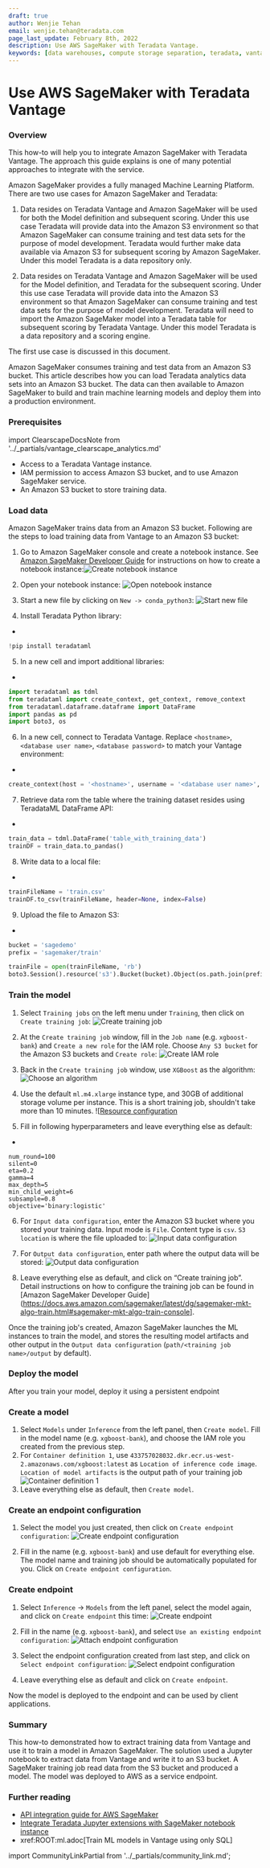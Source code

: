```yaml
---
draft: true
author: Wenjie Tehan
email: wenjie.tehan@teradata.com
page_last_update: February 8th, 2022
description: Use AWS SageMaker with Teradata Vantage.
keywords: [data warehouses, compute storage separation, teradata, vantage, cloud data platform, object storage, business intelligence, enterprise analytics, ai, artificial intelligence, aws sagemaker.]
---
```


# Use AWS SageMaker with Teradata Vantage


### Overview

This how-to will help you to integrate Amazon SageMaker with Teradata Vantage. The approach this guide explains is one of many potential approaches to integrate with the service.

Amazon SageMaker provides a fully managed Machine Learning Platform. There are two use cases for Amazon SageMaker and Teradata:

1.	Data resides on Teradata Vantage and Amazon SageMaker will be used for both the Model definition and subsequent scoring. Under this use case Teradata will provide data into the Amazon S3 environment so that Amazon SageMaker can consume training and test data sets for the purpose of model development. Teradata would further make data available via Amazon S3 for subsequent scoring by Amazon SageMaker. Under this model Teradata is a data repository only.

2.	Data resides on Teradata Vantage and Amazon SageMaker will be used for the Model definition, and Teradata for the subsequent scoring. Under this use case Teradata will provide data into the Amazon S3 environment so that Amazon SageMaker can consume training and test data sets for the purpose of model development. Teradata will need to import the Amazon SageMaker model into a Teradata table for subsequent scoring by Teradata Vantage. Under this model Teradata is a data repository and a scoring engine.

The first use case is discussed in this document.

Amazon SageMaker consumes training and test data from an Amazon S3 bucket. This article describes how you can load Teradata analytics data sets into an Amazon S3 bucket. The data can then available to Amazon SageMaker to build and train machine learning models and deploy them into a production environment.


### Prerequisites

import ClearscapeDocsNote from '../_partials/vantage_clearscape_analytics.md'

* Access to a Teradata Vantage instance.
  <ClearscapeDocsNote />
* IAM permission to access Amazon S3 bucket, and to use Amazon SageMaker service.
* An Amazon S3 bucket to store training data.

### Load data

Amazon SageMaker trains data from an Amazon S3 bucket. Following are the steps to load training data from Vantage to an Amazon S3 bucket:

1.	Go to Amazon SageMaker console and create a notebook instance. See [Amazon SageMaker Developer Guide](https://docs.aws.amazon.com/sagemaker/latest/dg/gs-setup-working-env.html) for instructions on how to create a notebook instance:![Create notebook instance](./images/sagemaker-with-teradata-vantage/create.notebook.png)

2.	Open your notebook instance:
![Open notebook instance](./images/sagemaker-with-teradata-vantage/open.notebook.instance.png)

3. Start a new file by clicking on `New -> conda_python3`:
![Start new file](./images/sagemaker-with-teradata-vantage/start.new.file.png)

4. Install Teradata Python library:
+
``` python
!pip install teradataml
```

5. In a new cell and import additional libraries:
+
``` python
import teradataml as tdml
from teradataml import create_context, get_context, remove_context
from teradataml.dataframe.dataframe import DataFrame
import pandas as pd
import boto3, os
```

6. In a new cell, connect to Teradata Vantage. Replace `<hostname>`, `<database user name>`, `<database password>` to match your Vantage environment:
+
``` python
create_context(host = '<hostname>', username = '<database user name>', password = '<database password>')
```

7. Retrieve data rom the table where the training dataset resides using TeradataML DataFrame API:
+
``` python
train_data = tdml.DataFrame('table_with_training_data')
trainDF = train_data.to_pandas()
```

8. Write data to a local file:
+
``` python
trainFileName = 'train.csv'
trainDF.to_csv(trainFileName, header=None, index=False)
```

9. Upload the file to Amazon S3:
+
``` python , id="sagemaker_first_usage", role="content-editable emits-gtm-events
bucket = 'sagedemo'
prefix = 'sagemaker/train'

trainFile = open(trainFileName, 'rb')
boto3.Session().resource('s3').Bucket(bucket).Object(os.path.join(prefix, localFile)).upload_fileobj(trainFile)
```

### Train the model

1. Select `Training jobs` on the left menu under `Training`, then click on `Create training job`:
![Create training job](./images/sagemaker-with-teradata-vantage/create.training.job.png)

2. At the `Create training job` window, fill in the `Job name` (e.g. `xgboost-bank`) and `Create a new role` for the IAM role. Choose `Any S3 bucket` for the Amazon S3 buckets and `Create role`:
![Create IAM role](./images/sagemaker-with-teradata-vantage/create.iam.role.png)

3. Back in the `Create training job` window, use `XGBoost` as the algorithm:
![Choose an algorithm](./images/sagemaker-with-teradata-vantage/choose.an.algorithm.png)

4. Use the default `ml.m4.xlarge` instance type, and 30GB of additional storage volume per instance. This is a short training job, shouldn't take more than 10 minutes.
![[Resource configuration](./images/sagemaker-with-teradata-vantage/resource.configuration.png)

5. Fill in following hyperparameters and leave everything else as default:
+
```
num_round=100
silent=0
eta=0.2
gamma=4
max_depth=5
min_child_weight=6
subsample=0.8
objective='binary:logistic'
```

6. For `Input data configuration`, enter the Amazon S3 bucket where you stored your training data. Input mode is `File`. Content type is `csv`. `S3 location` is where the file uploaded to:
![Input data configuration](./images/sagemaker-with-teradata-vantage/input.data.configuration.png)

7. For `Output data configuration`, enter path where the output data will be stored:
![Output data configuration](./images/sagemaker-with-teradata-vantage/output.data.configuration.png)

8. Leave everything else as default, and click on “Create training job”. Detail instructions on how to configure the training job can be found in [Amazon SageMaker Developer Guide](https://docs.aws.amazon.com/sagemaker/latest/dg/sagemaker-mkt-algo-train.html#sagemaker-mkt-algo-train-console].

Once the training job's created, Amazon SageMaker launches the ML instances to train the model, and stores the resulting model artifacts and other output in the `Output data configuration` (`path/<training job name>/output` by default).

### Deploy the model

After you train your model, deploy it using a persistent endpoint

### Create a model

1. Select `Models` under `Inference` from the left panel, then `Create model`. Fill in the model name (e.g. `xgboost-bank`), and choose the IAM role you created from the previous step.
2.	For `Container definition 1`, use `433757028032.dkr.ecr.us-west-2.amazonaws.com/xgboost:latest` as `Location of inference code image`. `Location of model artifacts` is the output path of your training job
![Container definition 1](./images/sagemaker-with-teradata-vantage/container.definition.1.png)
3. Leave everything else as default, then `Create model`.

### Create an endpoint configuration

1. Select the model you just created, then click on `Create endpoint configuration`:
![Create endpoint configuration](./images/sagemaker-with-teradata-vantage/create.endpoint.configuration.png)

2. Fill in the name (e.g. `xgboost-bank`) and use default for everything else. The model name and training job should be automatically populated for you. Click on `Create endpoint configuration`.

### Create endpoint

1. Select `Inference` -> `Models` from the left panel, select the model again, and click on `Create endpoint` this time:
![Create endpoint](./images/sagemaker-with-teradata-vantage/create.endpoint.png)

2. Fill in the name (e.g. `xgboost-bank`), and select `Use an existing endpoint configuration`:
![Attach endpoint configuration](./images/sagemaker-with-teradata-vantage/attach.endpoint.configuration.png)

3. Select the endpoint configuration created from last step, and click on `Select endpoint configuration`:
![Select endpoint configuration](./images/sagemaker-with-teradata-vantage/select.endpoint.configuration.png)

4. Leave everything else as default and click on `Create endpoint`.

Now the model is deployed to the endpoint and can be used by client applications.

### Summary

This how-to demonstrated how to extract training data from Vantage and use it to train a model in Amazon SageMaker. The solution used a Jupyter notebook to extract data from Vantage and write it to an S3 bucket. A SageMaker training job read data from the S3 bucket and produced a model. The model was deployed to AWS as a service endpoint.

### Further reading
* [API integration guide for AWS SageMaker](https://docs.teradata.com/r/Enterprise_IntelliFlex_VMware/Teradata-VantageTM-API-Integration-Guide-for-Cloud-Machine-Learning/Amazon-Web-Services)
* [Integrate Teradata Jupyter extensions with SageMaker notebook instance](https://quickstarts.teradata.com/cloud-guides/integrate-teradata-jupyter-extensions-with-sagemaker.html)
* xref:ROOT:ml.adoc[Train ML models in Vantage using only SQL]

import CommunityLinkPartial from '../_partials/community_link.md';

<CommunityLinkPartial />

